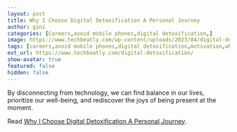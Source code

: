 ```yaml
---
layout: post
title: Why I Choose Digital Detoxification A Personal Journey
author: gini
categories: [Careers,avoid mobile phones,digital detoxification,]
image: https://www.techbeatly.com/wp-content/uploads/2023/04/digital-detoxification-1024x576.png
tags: [careers,avoid mobile phones,digital detoxification,motivation,what is digital detoxification,work life balance,]
ext_url: https://www.techbeatly.com/digital-detoxification/
show-avatar: true
featured: false
hidden: false
---
```


By disconnecting from technology, we can find balance in our lives, prioritize our well-being, and rediscover the joys of being present at the moment.

Read [Why I Choose Digital Detoxification A Personal Journey](https://www.techbeatly.com/digital-detoxification/).